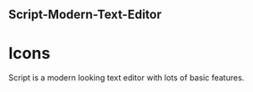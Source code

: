 ## Script-Modern-Text-Editor

# Icons

Script is a modern looking text editor with lots of basic features.

